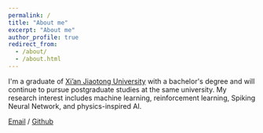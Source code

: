 ```yaml
---
permalink: /
title: "About me"
excerpt: "About me"
author_profile: true
redirect_from: 
  - /about/
  - /about.html
---
```


I'm a graduate of [Xi’an Jiaotong University](https://www.xjtu.edu.cn/) with a bachelor's degree and will continue to pursue postgraduate studies at the same university. My research interest includes machine learning, reinforcement learning, Spiking Neural Network, and physics-inspired AI.

[Email](mailto:2214424273@stu.xjtu.edu.cn) / [Github](https://buoybai.github.io/)
